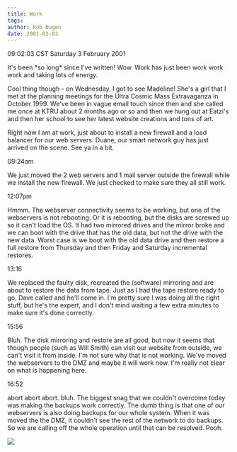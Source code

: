 ```yaml
---
title: Work
tags: 
author: Rob Nugen
date: 2001-02-03
---
```


<p class=date>09:02:03 CST Saturday 3 February 2001</p>

<p>It's been *so long* since I've written!  Wow.  Work has just been
work work work and taking lots of energy.</p>

<p>Cool thing though - on Wednesday, I got to see Madeline!  She's a
girl that I met at the planning meetings for the Ultra Cosmic Mass
Extravaganza in October 1999.  We've been in vague email touch since
then and she called me once at KTRU about 2 months ago or so and then
we hung out at Eatzi's and then her school to see her latest website
creations and tons of art.</p>

<p>Right now I am at work, just about to install a new firewall and a
load balancer for our web servers.  Duane, our smart network guy has
just arrived on the scene.  See ya in a bit.</p>

<p class=date>09:24am</p>

<p>We just moved the 2 web servers and 1 mail server outside the
firewall while we install the new firewall.  We just checked to make
sure they all still work.</p>

<p class=date>12:07pm</p>

<p>Hmmm.  The webserver connectivity seems to be working, but one of
the webservers is not rebooting. Or it is rebooting, but the disks are
screwed up so it can't load the OS.  It had two mirrored drives and
the mirror broke and we can boot with the drive that has the old data,
but not the drive with the new data.  Worst case is we boot with the
old data drive and then restore a full restore from Thursday and then
Friday and Saturday incremental restores.</p>

<p class=date>13:16</p>

<p>We replaced the faulty disk, recreated the (software) mirroring and
are about to restore the data from tape.  Just as I had the tape
restore ready to go, Dave called and he'll come in.  I'm pretty sure I
was doing all the right stuff, but he's the expert, and I don't mind
waiting a few extra minutes to make sure it's done correctly.</p>

<p class=date>15:56</p>

<p>Bluh.  The disk mirroring and restore are all good, but now it
seems that though people (such as Will Smith) can visit our website
from outside, we can't visit it from inside.  I'm not sure why that is
not working.  We've moved the webservers to the DMZ and maybe it will
work now.  I'm really not clear on what is happening here.</p>

<p class=date>16:52</p>

<p>abort abort abort.  bluh.  The biggest snag that we couldn't
overcome today was making the backups work correctly.  The dumb thing
is that one of our webservers is also doing backups for our whole
system.  When it was moved the the DMZ, it couldn't see the rest of
the network to do backups.  So we are calling off the whole operation
until that can be resolved.  Pooh.</p>

<p><img src='/images/rob/wL-ROB.gif'/></p>
